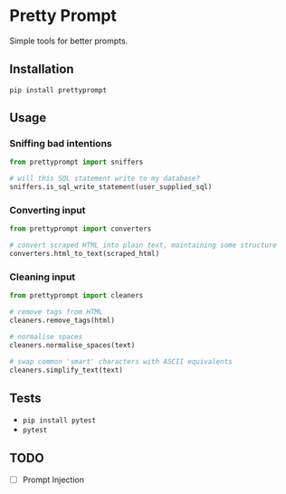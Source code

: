 # Pretty Prompt

Simple tools for better prompts.

## Installation

`pip install prettyprompt`

## Usage

### Sniffing bad intentions

```python
from prettyprompt import sniffers

# will this SQL statement write to my database?
sniffers.is_sql_write_statement(user_supplied_sql)
```

### Converting input

```python
from prettyprompt import converters

# convert scraped HTML into plain text, maintaining some structure
converters.html_to_text(scraped_html)
```

### Cleaning input

```python
from prettyprompt import cleaners

# remove tags from HTML
cleaners.remove_tags(html)

# normalise spaces
cleaners.normalise_spaces(text)

# swap common 'smart' characters with ASCII equivalents
cleaners.simplify_text(text)
```

## Tests

- `pip install pytest`
- `pytest`

## TODO

- [ ] Prompt Injection
